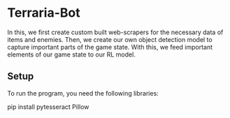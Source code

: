 # Terraria-Bot

In this, we first create custom built web-scrapers for the necessary data of items and enemies. Then, we create our own object detection model to capture important parts of the game state. With this, we feed important elements of our game state to our RL model.


## Setup

To run the program, you need the following libraries:

 pip install pytesseract Pillow